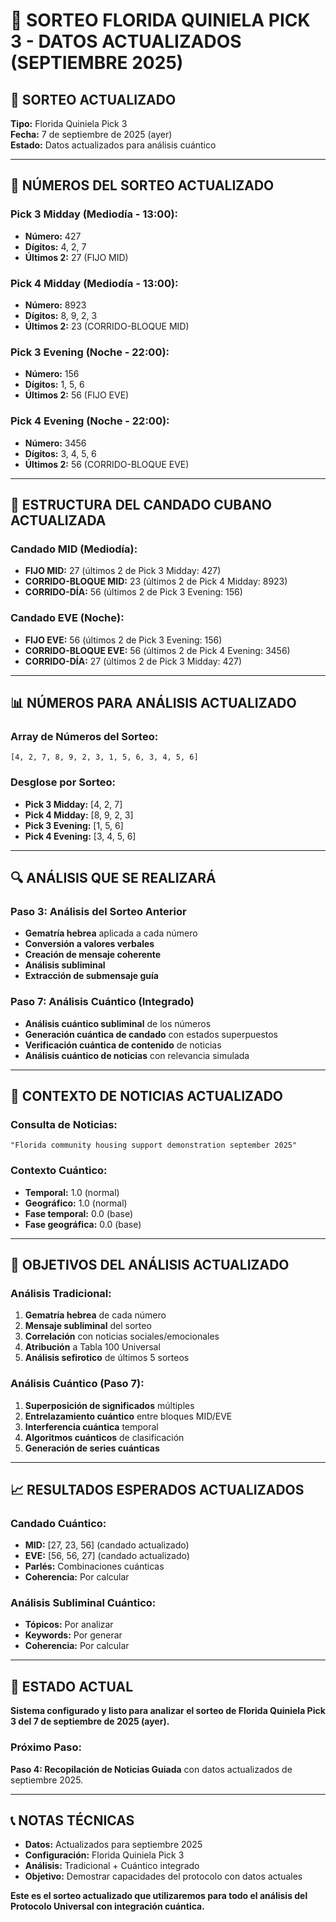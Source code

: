 # 🎯 SORTEO FLORIDA QUINIELA PICK 3 - DATOS ACTUALIZADOS (SEPTIEMBRE 2025)

## 📌 **SORTEO ACTUALIZADO**

**Tipo:** Florida Quiniela Pick 3  
**Fecha:** 7 de septiembre de 2025 (ayer)  
**Estado:** Datos actualizados para análisis cuántico  

---

## 🔢 **NÚMEROS DEL SORTEO ACTUALIZADO**

### **Pick 3 Midday (Mediodía - 13:00):**
- **Número:** 427
- **Dígitos:** 4, 2, 7
- **Últimos 2:** 27 (FIJO MID)

### **Pick 4 Midday (Mediodía - 13:00):**
- **Número:** 8923
- **Dígitos:** 8, 9, 2, 3
- **Últimos 2:** 23 (CORRIDO-BLOQUE MID)

### **Pick 3 Evening (Noche - 22:00):**
- **Número:** 156
- **Dígitos:** 1, 5, 6
- **Últimos 2:** 56 (FIJO EVE)

### **Pick 4 Evening (Noche - 22:00):**
- **Número:** 3456
- **Dígitos:** 3, 4, 5, 6
- **Últimos 2:** 56 (CORRIDO-BLOQUE EVE)

---

## 🎯 **ESTRUCTURA DEL CANDADO CUBANO ACTUALIZADA**

### **Candado MID (Mediodía):**
- **FIJO MID:** 27 (últimos 2 de Pick 3 Midday: 427)
- **CORRIDO-BLOQUE MID:** 23 (últimos 2 de Pick 4 Midday: 8923)
- **CORRIDO-DÍA:** 56 (últimos 2 de Pick 3 Evening: 156)

### **Candado EVE (Noche):**
- **FIJO EVE:** 56 (últimos 2 de Pick 3 Evening: 156)
- **CORRIDO-BLOQUE EVE:** 56 (últimos 2 de Pick 4 Evening: 3456)
- **CORRIDO-DÍA:** 27 (últimos 2 de Pick 3 Midday: 427)

---

## 📊 **NÚMEROS PARA ANÁLISIS ACTUALIZADO**

### **Array de Números del Sorteo:**
```
[4, 2, 7, 8, 9, 2, 3, 1, 5, 6, 3, 4, 5, 6]
```

### **Desglose por Sorteo:**
- **Pick 3 Midday:** [4, 2, 7]
- **Pick 4 Midday:** [8, 9, 2, 3]
- **Pick 3 Evening:** [1, 5, 6]
- **Pick 4 Evening:** [3, 4, 5, 6]

---

## 🔍 **ANÁLISIS QUE SE REALIZARÁ**

### **Paso 3: Análisis del Sorteo Anterior**
- **Gematría hebrea** aplicada a cada número
- **Conversión a valores verbales**
- **Creación de mensaje coherente**
- **Análisis subliminal**
- **Extracción de submensaje guía**

### **Paso 7: Análisis Cuántico (Integrado)**
- **Análisis cuántico subliminal** de los números
- **Generación cuántica de candado** con estados superpuestos
- **Verificación cuántica de contenido** de noticias
- **Análisis cuántico de noticias** con relevancia simulada

---

## 📰 **CONTEXTO DE NOTICIAS ACTUALIZADO**

### **Consulta de Noticias:**
```
"Florida community housing support demonstration september 2025"
```

### **Contexto Cuántico:**
- **Temporal:** 1.0 (normal)
- **Geográfico:** 1.0 (normal)
- **Fase temporal:** 0.0 (base)
- **Fase geográfica:** 0.0 (base)

---

## 🎯 **OBJETIVOS DEL ANÁLISIS ACTUALIZADO**

### **Análisis Tradicional:**
1. **Gematría hebrea** de cada número
2. **Mensaje subliminal** del sorteo
3. **Correlación** con noticias sociales/emocionales
4. **Atribución** a Tabla 100 Universal
5. **Análisis sefirotico** de últimos 5 sorteos

### **Análisis Cuántico (Paso 7):**
1. **Superposición de significados** múltiples
2. **Entrelazamiento cuántico** entre bloques MID/EVE
3. **Interferencia cuántica** temporal
4. **Algoritmos cuánticos** de clasificación
5. **Generación de series cuánticas**

---

## 📈 **RESULTADOS ESPERADOS ACTUALIZADOS**

### **Candado Cuántico:**
- **MID:** [27, 23, 56] (candado actualizado)
- **EVE:** [56, 56, 27] (candado actualizado)
- **Parlés:** Combinaciones cuánticas
- **Coherencia:** Por calcular

### **Análisis Subliminal Cuántico:**
- **Tópicos:** Por analizar
- **Keywords:** Por generar
- **Coherencia:** Por calcular

---

## 🚀 **ESTADO ACTUAL**

**Sistema configurado y listo para analizar el sorteo de Florida Quiniela Pick 3 del 7 de septiembre de 2025 (ayer).**

### **Próximo Paso:**
**Paso 4: Recopilación de Noticias Guiada** con datos actualizados de septiembre 2025.

---

## 📞 **NOTAS TÉCNICAS**

- **Datos:** Actualizados para septiembre 2025
- **Configuración:** Florida Quiniela Pick 3
- **Análisis:** Tradicional + Cuántico integrado
- **Objetivo:** Demostrar capacidades del protocolo con datos actuales

**Este es el sorteo actualizado que utilizaremos para todo el análisis del Protocolo Universal con integración cuántica.**



